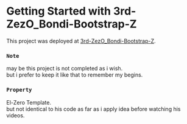 # Getting Started with 3rd-ZezO_Bondi-Bootstrap-Z

This project was deployed at [3rd-ZezO_Bondi-Bootstrap-Z](https://asdmnf.github.io/3rd-ZezO_Bondi-Bootstrap-Z).

### `Note`

may be this project is not completed as i wish.\
but i prefer to keep it like that to remember my begins.

### `Property`
El-Zero Template.\
but not identical to his code as far as i apply idea before watching his videos.